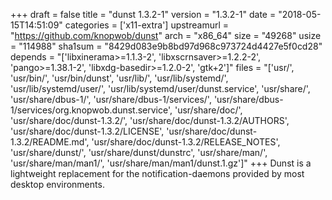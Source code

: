 +++
draft = false
title = "dunst 1.3.2-1"
version = "1.3.2-1"
date = "2018-05-15T14:51:09"
categories = ['x11-extra']
upstreamurl = "https://github.com/knopwob/dunst"
arch = "x86_64"
size = "49268"
usize = "114988"
sha1sum = "8429d083e9b8bd97d968c973724d4427e5f0cd28"
depends = "['libxinerama>=1.1.3-2', 'libxscrnsaver>=1.2.2-2', 'pango>=1.38.1-2', 'libxdg-basedir>=1.2.0-2', 'gtk+2']"
files = "['usr/', 'usr/bin/', 'usr/bin/dunst', 'usr/lib/', 'usr/lib/systemd/', 'usr/lib/systemd/user/', 'usr/lib/systemd/user/dunst.service', 'usr/share/', 'usr/share/dbus-1/', 'usr/share/dbus-1/services/', 'usr/share/dbus-1/services/org.knopwob.dunst.service', 'usr/share/doc/', 'usr/share/doc/dunst-1.3.2/', 'usr/share/doc/dunst-1.3.2/AUTHORS', 'usr/share/doc/dunst-1.3.2/LICENSE', 'usr/share/doc/dunst-1.3.2/README.md', 'usr/share/doc/dunst-1.3.2/RELEASE_NOTES', 'usr/share/dunst/', 'usr/share/dunst/dunstrc', 'usr/share/man/', 'usr/share/man/man1/', 'usr/share/man/man1/dunst.1.gz']"
+++
Dunst is a lightweight replacement for the notification-daemons provided by most desktop environments.